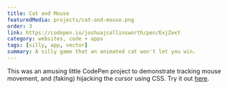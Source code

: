 ```yaml
---
title: Cat and Mouse
featuredMedia: projects/cat-and-mouse.png
order: 3
link: https://codepen.io/joshuajcollinsworth/pen/ExjZexY
category: websites, code + apps
tags: [silly, app, vector]
summary: A silly game that an animated cat won't let you win.
---
```


This was an amusing little CodePen project to demonstrate tracking mouse movement, and (faking) hijacking the cursor using CSS. Try it out [here](https://codepen.io/joshuajcollinsworth/pen/ExjZexY/).
